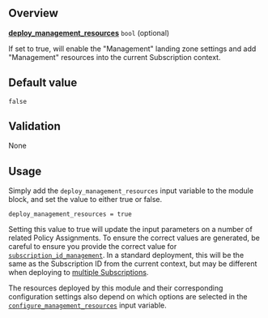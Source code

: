 <!-- markdownlint-disable first-line-h1 -->
## Overview

[**deploy_management_resources**](#overview) `bool` (optional)

If set to true, will enable the "Management" landing zone settings and add "Management" resources into the current Subscription context.

## Default value

`false`

## Validation

None

## Usage

Simply add the `deploy_management_resources` input variable to the module block, and set the value to either true or false.

```hcl
deploy_management_resources = true
```

Setting this value to true will update the input parameters on a number of related Policy Assignments.
To ensure the correct values are generated, be careful to ensure you provide the correct value for [`subscription_id_management`][subscription_id_management].
In a standard deployment, this will be the same as the Subscription ID from the current context, but may be different when deploying to [multiple Subscriptions][wiki_multi_subscription].

The resources deployed by this module and their corresponding configuration settings also depend on which options are selected in the [`configure_management_resources`][configure_management_resources] input variable.

[//]: # "************************"
[//]: # "INSERT LINK LABELS BELOW"
[//]: # "************************"

[this_page]: # "Link for the current page."

[subscription_id_management]:     ./%5BVariables%5D-subscription_id_management "Instructions for how to use the subscription_id_management variable."
[configure_management_resources]: ./%5BVariables%5D-configure_management_resources "Instructions for how to use the configure_management_resources variable."
[wiki_multi_subscription]:        ./%5BUser-Guide%5D-Provider-Configuration#multi-subscription-deployment "[User Guide] Provider Configuration # Multi-Subscription deployment"
